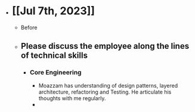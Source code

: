 - # [[Jul 7th, 2023]]
	- Before
	- ## Please discuss the employee along the lines of technical skills
		- ### Core Engineering
			- Moazzam has understanding of design patterns, layered architecture, refactoring and Testing. He articulate his thoughts with me regularly.
			-